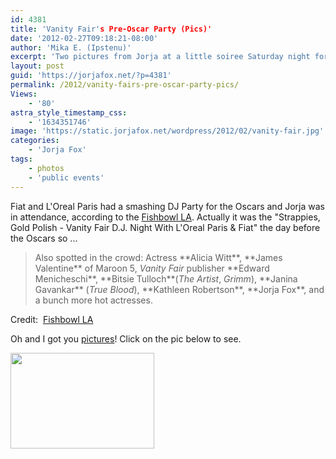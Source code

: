```yaml
---
id: 4381
title: 'Vanity Fair's Pre-Oscar Party (Pics)'
date: '2012-02-27T09:18:21-08:00'
author: 'Mika E. (Ipstenu)'
excerpt: 'Two pictures from Jorja at a little soiree Saturday night for this guy, Oscar.'
layout: post
guid: 'https://jorjafox.net/?p=4381'
permalink: /2012/vanity-fairs-pre-oscar-party-pics/
Views:
    - '80'
astra_style_timestamp_css:
    - '1634351746'
image: 'https://static.jorjafox.net/wordpress/2012/02/vanity-fair.jpg'
categories:
    - 'Jorja Fox'
tags:
    - photos
    - 'public events'
---
```


Fiat and L'Oreal Paris had a smashing DJ Party for the Oscars and Jorja was in attendance, according to the <a href="http://www.mediabistro.com/fishbowlla/vanity-fairs-pre-oscar-d-j-party_b54452">Fishbowl LA</a>. Actually it was the "Strappies, Gold Polish - Vanity Fair D.J. Night With L'Oreal Paris &amp; Fiat" the day before the Oscars so ...
<blockquote>Also spotted in the crowd: Actress **Alicia Witt**, **James Valentine** of Maroon 5, <em>Vanity Fair</em> publisher **Edward Menicheschi**, **Bitsie Tulloch**(<em>The Artist</em>, <em>Grimm</em>), **Janina Gavankar** (<em>True Blood</em>), **Kathleen Robertson**, **Jorja Fox**, and a bunch more hot actresses.</blockquote>
Credit:  <a href="http://www.mediabistro.com/fishbowlla/vanity-fairs-pre-oscar-d-j-party_b54452">Fishbowl LA</a>

Oh and I got you <a href="https://jorjafox.net/gallery/pub/events/20120225-vanityfair/">pictures</a>! Click on the pic below to see.

<a href="https://jorjafox.net/gallery/pub/events/20120225-vanityfair/"><img class="aligncenter size-medium wp-image-4382" title="Vanity Fair Gallery" src="//static.jorjafox.net/wordpress/2012/02/vanity-fair-230x153.jpg" alt="" width="230" height="153" /></a>

&nbsp;
